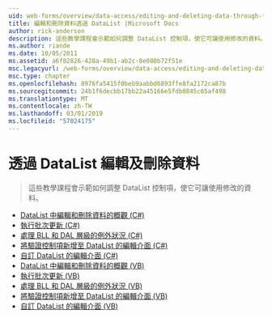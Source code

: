 ```yaml
---
uid: web-forms/overview/data-access/editing-and-deleting-data-through-the-datalist/index
title: 編輯和刪除資料透過 DataList |Microsoft Docs
author: rick-anderson
description: 這些教學課程會示範如何調整 DataList 控制項，使它可讓使用修改的資料。
ms.author: riande
ms.date: 10/05/2011
ms.assetid: a6f02826-428a-49b1-ab2c-8e080b72f51e
msc.legacyurl: /web-forms/overview/data-access/editing-and-deleting-data-through-the-datalist
msc.type: chapter
ms.openlocfilehash: 8976fa5415f0beb9aabbd6893ffe8fa2172ca87b
ms.sourcegitcommit: 24b1f6decbb17bb22a45166e5fdb0845c65af498
ms.translationtype: MT
ms.contentlocale: zh-TW
ms.lasthandoff: 03/01/2019
ms.locfileid: "57024175"
---
```

<a name="editing-and-deleting-data-through-the-datalist"></a>透過 DataList 編輯及刪除資料
====================
> 這些教學課程會示範如何調整 DataList 控制項，使它可讓使用修改的資料。


- [DataList 中編輯和刪除資料的概觀 (C#)](an-overview-of-editing-and-deleting-data-in-the-datalist-cs.md)
- [執行批次更新 (C#)](performing-batch-updates-cs.md)
- [處理 BLL 和 DAL 層級的例外狀況 (C#)](handling-bll-and-dal-level-exceptions-cs.md)
- [將驗證控制項新增至 DataList 的編輯介面 (C#)](adding-validation-controls-to-the-datalist-s-editing-interface-cs.md)
- [自訂 DataList 的編輯介面 (C#)](customizing-the-datalist-s-editing-interface-cs.md)
- [DataList 中編輯和刪除資料的概觀 (VB)](an-overview-of-editing-and-deleting-data-in-the-datalist-vb.md)
- [執行批次更新 (VB)](performing-batch-updates-vb.md)
- [處理 BLL 和 DAL 層級的例外狀況 (VB)](handling-bll-and-dal-level-exceptions-vb.md)
- [將驗證控制項新增至 DataList 的編輯介面 (VB)](adding-validation-controls-to-the-datalist-s-editing-interface-vb.md)
- [自訂 DataList 的編輯介面 (VB)](customizing-the-datalist-s-editing-interface-vb.md)
